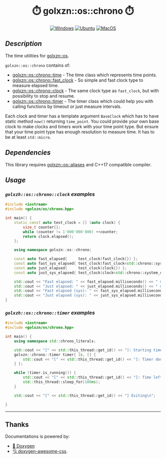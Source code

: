 <h1 align="center">⏱️ golxzn::os::chrono ⏱️</h1>

<div align="center">

[![Windows](https://github.com/golxzn/os-chrono/actions/workflows/ci-static-lib-windows.yml/badge.svg)][ci-windows]
[![Ubuntu](https://github.com/golxzn/os-chrono/actions/workflows/ci-static-lib-ubuntu.yml/badge.svg)][ci-ubuntu]
[![MacOS](https://github.com/golxzn/os-chrono/actions/workflows/ci-static-lib-macos.yml/badge.svg)][ci-macos]
</div>


<h2><b><i>Description</i></b></h2>

The time utilities for [golxzn::os](https://github.com/golxzn/os).

`golxzn::os::chrono` contains of:

- [golxzn::os::chrono::time](code/include/golxzn/os/chrono/time.hpp) - The time class which represents time points.
- [golxzn::os::chrono::fast_clock](code/include/golxzn/os/chrono/clock.hpp) - So simple and fast clock type to measure elapsed time.
- [golxzn::os::chrono::clock](code/include/golxzn/os/chrono/clock.hpp) - The same clock type as `fast_clock`, but with possibility to stop and resume.
- [golxzn::os::chrono::timer](code/include/golxzn/os/chrono/timer.hpp) - The timer class which could help you with calling functions by timeout or just measure intervals.

Each clock and timer has a template argument `BaseClock` which has to have static method `now()` returning `time_point`.
You could provide your own base clock to make clocks and timers work with your time point type. But ensure that your time point type has enough resolution to measure time. It has to be at least `std::micro`.

<h2><b><i>Dependencies</i></b></h2>

This library requires [golxzn::os::aliases](https://github.com/golxzn/os-aliases.git) and C++17 compatible compiler.

<h2><b><i>Usage</i></b></h2>

<h3><i><code>golxzh::os::chrono::clock</code> examples</i></h3>

```cpp
#include <iostream>
#include <golxzn/os/chrono.hpp>

int main() {
	static const auto test_clock = [] (auto clock) {
		size_t counter{};
		while (counter != 1'000'000'000) ++counter;
		return clock.elapsed();
	};

	using namespace golxzn::os::chrono;

	const auto fast_elapsed{     test_clock(fast_clock{}) };
	const auto fast_sys_elapsed{ test_clock(fast_clock<std::chrono::system_clock>{}) };
	const auto just_elapsed{     test_clock(clock{}) };
	const auto just_sys_elapsed{ test_clock(clock<std::chrono::system_clock>{}) };

	std::cout << "Fast elapsed: " << fast_elapsed.milliseconds() << " milliseconds\n";
	std::cout << "Just elapsed: " << just_elapsed.milliseconds() << " milliseconds\n";
	std::cout << "Fast elapsed (sys): " << fast_sys_elapsed.milliseconds() << " milliseconds\n";
	std::cout << "Just elapsed (sys): " << just_sys_elapsed.milliseconds() << " milliseconds\n";
}
```

<h3><i><code>golxzh::os::chrono::timer</code> examples</i></h3>

```cpp
#include <iostream>
#include <golxzn/os/chrono.hpp>

int main() {
	using namespace std::chrono_literals;

	std::cout << "[" << std::this_thread::get_id() << "]: Starting timer for 2 sec\n";
	golxzn::chrono::timer timer{ 1s, [] {
		std::cout << "[" << std::this_thread::get_id() << "]: Timer done\n";
	} };

	while (timer.is_running()) {
		std::cout << "[" << std::this_thread::get_id() << "]: Time left: " << timer.time_left().milliseconds() << " milliseconds\n";
		std::this_thread::sleep_for(100ms);
	}

	std::cout << "[" << std::this_thread::get_id() << "] Exiting\n";

}
```

<hr>

<h2>Thanks</h2>

Documentations is powered by:

- [💪 Doxygen][doxygen-link]
- [💘 doxygen-awesome-css][doxygen-awesome-css-link].

[ci-windows]: https://github.com/golxzn/os-chrono/actions/workflows/ci-static-lib-windows.yml
[ci-ubuntu]: https://github.com/golxzn/os-chrono/actions/workflows/ci-static-lib-ubuntu.yml
[ci-macos]: https://github.com/golxzn/os-chrono/actions/workflows/ci-static-lib-macos.yml

[doxygen-link]: https://www.doxygen.nl/
[doxygen-awesome-css-link]: https://github.com/jothepro/doxygen-awesome-css

